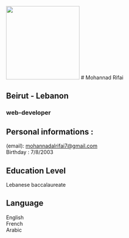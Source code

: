 <img  width="200" height="200" src="file:///home/mohannad/Desktop/CV/cvfile/Screenshot%20from%202022-11-28%2012-38-26.png">
# Mohannad Rifai

## Beirut - Lebanon
### web-developer
## Personal informations :
(email): mohannadalrifai7@gmail.com
<br>
Birthday : 7/8/2003
<br>
## Education Level
Lebanese baccalaureate
## Language
English
<br>
French
<br>
Arabic
<br>

